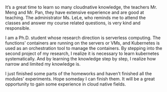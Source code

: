 <p>It’s a great time to learn so many cloudnative knowledge, the teachers Mr. Meng and Mr. Pan, they have extensive experience and are good at teaching. The administrator Ms. LeLe, who reminds me to attend the classes and answer my course related questions, is very kind and responsible. </p>
<p>I am a Ph.D. student whose research direction is serverless computing. The functions’ containers are running on the servers or VMs, and Kubernetes is used as an orchestration tool to manage the containers.  By stepping into the second project of my research, I realize it is necessary to learn kubernetes systematically.  And by learning the knowledge step by step, I realize how narrow and limited my knowledge is.</p>
<p>I just finished some parts of the homeworks and haven’t finished all the modules' experiments. Hope someday I can finish them. It will be a great opportunity to gain some experience in cloud native fields.</p>
